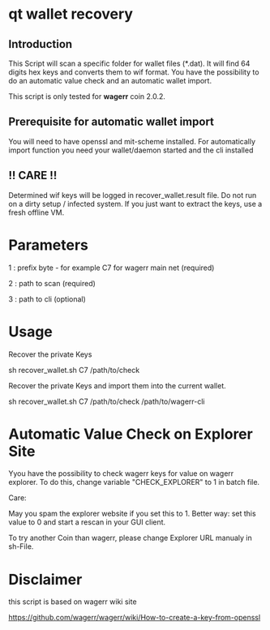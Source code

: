 # qt wallet recovery

## Introduction
This Script will scan a specific folder for wallet files (*.dat).
It will find 64 digits hex keys and converts them to wif format.
You have the possibility to do an automatic value check and an automatic wallet import.


This script is only tested for **wagerr** coin 2.0.2.


## Prerequisite for automatic wallet import
You will need to have openssl and mit-scheme installed.
For automatically import function you need your wallet/daemon started
and the cli installed


##  !! CARE !!
Determined wif keys will be logged in recover_wallet.result file.
Do not run on a dirty setup / infected system.
If you just want to extract the keys, use a fresh offline VM.


# Parameters
1 : prefix byte - for example C7 for wagerr main net (required)

2 : path to scan (required)

3 : path to cli (optional)


# Usage

Recover the private Keys

sh recover_wallet.sh C7 /path/to/check


Recover the private Keys and import them into the current wallet.

sh recover_wallet.sh C7 /path/to/check /path/to/wagerr-cli


# Automatic Value Check on Explorer Site
Yyou have the possibility to check wagerr keys for value on wagerr explorer.
To do this, change variable "CHECK_EXPLORER" to 1 in batch file.

Care:

May you spam the explorer website if you set this to 1.
Better way: set this value to 0 and start a rescan in your GUI client.

To try another Coin than wagerr, please change Explorer URL manualy in sh-File.


# Disclaimer
this script is based on wagerr wiki site

https://github.com/wagerr/wagerr/wiki/How-to-create-a-key-from-openssl